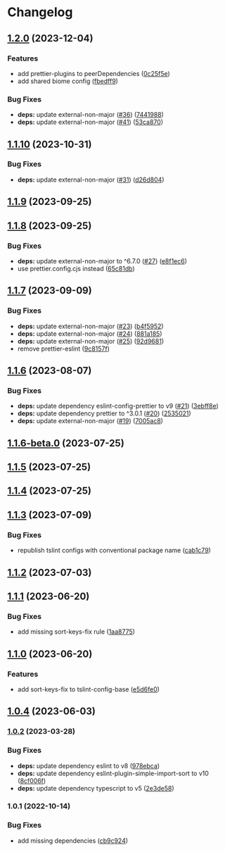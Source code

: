 # Changelog

## [1.2.0](https://github.com/ChiefORZ/code-styles/compare/1.1.10...1.2.0) (2023-12-04)


### Features

* add prettier-plugins to peerDependencies ([0c25f5e](https://github.com/ChiefORZ/code-styles/commit/0c25f5e38cecfa54d24e3880b2deab2618c4a824))
* add shared biome config ([fbedff9](https://github.com/ChiefORZ/code-styles/commit/fbedff9c477ad8a204db888ac4eb14f61fc5e6c6))


### Bug Fixes

* **deps:** update external-non-major ([#36](https://github.com/ChiefORZ/code-styles/issues/36)) ([7441988](https://github.com/ChiefORZ/code-styles/commit/7441988ff8ff51f31c80da445c477a864a60b821))
* **deps:** update external-non-major ([#41](https://github.com/ChiefORZ/code-styles/issues/41)) ([53ca870](https://github.com/ChiefORZ/code-styles/commit/53ca870af469291c01b2f9b242afa12a7d2c5031))

## [1.1.10](https://github.com/ChiefORZ/code-styles/compare/1.1.9...1.1.10) (2023-10-31)


### Bug Fixes

* **deps:** update external-non-major ([#31](https://github.com/ChiefORZ/code-styles/issues/31)) ([d26d804](https://github.com/ChiefORZ/code-styles/commit/d26d8044516dbf2bd4422522c854de59c3a8f093))

## [1.1.9](https://github.com/ChiefORZ/code-styles/compare/1.1.8...1.1.9) (2023-09-25)

## [1.1.8](https://github.com/ChiefORZ/code-styles/compare/1.1.7...1.1.8) (2023-09-25)


### Bug Fixes

* **deps:** update external-non-major to ^6.7.0 ([#27](https://github.com/ChiefORZ/code-styles/issues/27)) ([e8f1ec6](https://github.com/ChiefORZ/code-styles/commit/e8f1ec6cbc7ff037a01aceda6c82864028b65e13))
* use prettier.config.cjs instead ([65c81db](https://github.com/ChiefORZ/code-styles/commit/65c81dbc2e0e853feb0a5427de2739e82e65354e))

## [1.1.7](https://github.com/ChiefORZ/code-styles/compare/1.1.6...1.1.7) (2023-09-09)


### Bug Fixes

* **deps:** update external-non-major ([#23](https://github.com/ChiefORZ/code-styles/issues/23)) ([b4f5952](https://github.com/ChiefORZ/code-styles/commit/b4f5952f963b26a00a45a03857fdca25d7a1b9b0))
* **deps:** update external-non-major ([#24](https://github.com/ChiefORZ/code-styles/issues/24)) ([881a185](https://github.com/ChiefORZ/code-styles/commit/881a185a9a64f584254a8f3d91426823d4598046))
* **deps:** update external-non-major ([#25](https://github.com/ChiefORZ/code-styles/issues/25)) ([92d9681](https://github.com/ChiefORZ/code-styles/commit/92d96810c13ffc2f03f0f4661799b4f1aa738aa5))
* remove prettier-eslint ([9c8157f](https://github.com/ChiefORZ/code-styles/commit/9c8157fccd9fcb89c5d9b76449ceca073e2a9bda))

## [1.1.6](https://github.com/ChiefORZ/code-styles/compare/1.1.6-beta.0...1.1.6) (2023-08-07)


### Bug Fixes

* **deps:** update dependency eslint-config-prettier to v9 ([#21](https://github.com/ChiefORZ/code-styles/issues/21)) ([3ebff8e](https://github.com/ChiefORZ/code-styles/commit/3ebff8ef8779cc9104c8b53bcd88b4f8d3a612ee))
* **deps:** update dependency prettier to ^3.0.1 ([#20](https://github.com/ChiefORZ/code-styles/issues/20)) ([2535021](https://github.com/ChiefORZ/code-styles/commit/2535021c0618e51d3f6ebb08258119278a02c63e))
* **deps:** update external-non-major ([#19](https://github.com/ChiefORZ/code-styles/issues/19)) ([7005ac8](https://github.com/ChiefORZ/code-styles/commit/7005ac8a0a759d16b4b976f3d97d70e23e612194))

## [1.1.6-beta.0](https://github.com/ChiefORZ/code-styles/compare/1.1.5...1.1.6-beta.0) (2023-07-25)

## [1.1.5](https://github.com/ChiefORZ/code-styles/compare/1.1.4...1.1.5) (2023-07-25)

## [1.1.4](https://github.com/ChiefORZ/code-styles/compare/1.1.3...1.1.4) (2023-07-25)

## [1.1.3](https://github.com/ChiefORZ/code-styles/compare/1.1.2...1.1.3) (2023-07-09)


### Bug Fixes

* republish tslint configs with conventional package name ([cab1c79](https://github.com/ChiefORZ/code-styles/commit/cab1c7943d13c07dbdfecd490e43ae47bf04916d))

## [1.1.2](https://github.com/ChiefORZ/code-styles/compare/1.1.1...1.1.2) (2023-07-03)

## [1.1.1](https://github.com/ChiefORZ/tslint-config/compare/1.1.0...1.1.1) (2023-06-20)


### Bug Fixes

* add missing sort-keys-fix rule ([1aa8775](https://github.com/ChiefORZ/tslint-config/commit/1aa877581db8d03b0e7805be3381b017fd69a2ba))

## [1.1.0](https://github.com/ChiefORZ/tslint-config/compare/1.0.4...1.1.0) (2023-06-20)


### Features

* add sort-keys-fix to tslint-config-base ([e5d6fe0](https://github.com/ChiefORZ/tslint-config/commit/e5d6fe0bd4bc7b3e38f3faa8900b60866cce3db4))

## [1.0.4](https://github.com/ChiefORZ/tslint-config/compare/1.0.3...1.0.4) (2023-06-03)

### [1.0.2](https://github.com/ChiefORZ/tslint-config/compare/1.0.1...1.0.2) (2023-03-28)


### Bug Fixes

* **deps:** update dependency eslint to v8 ([978ebca](https://github.com/ChiefORZ/tslint-config/commit/978ebca0513431f148ecdad163b70fe7a44975b1))
* **deps:** update dependency eslint-plugin-simple-import-sort to v10 ([8cf006f](https://github.com/ChiefORZ/tslint-config/commit/8cf006ff1aadb76701df73dc08c4daf3f85f1cd1))
* **deps:** update dependency typescript to v5 ([2e3de58](https://github.com/ChiefORZ/tslint-config/commit/2e3de583c653010354f16be20931b0257bd5cf0f))

### 1.0.1 (2022-10-14)


### Bug Fixes

* add missing dependencies ([cb9c924](https://github.com/ChiefORZ/tslint-config/commit/cb9c924e020ed04d51bc7f9b0ff8ae5e83c4a089))